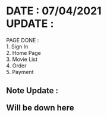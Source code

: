<h1>DATE : 07/04/2021 <br> UPDATE : </h1> <p> PAGE DONE : <br> 1. Sign In <br> 2. Home Page <br> 3. Movie List <br> 4. Order <br> 5. Payment </p>
<h2>Note Update : <p> Will be down here</p></h2>
